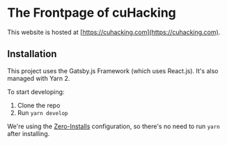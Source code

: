 # The Frontpage of cuHacking

This website is hosted at [https://cuhacking.com](https://cuhacking.com).

## Installation

This project uses the Gatsby.js Framework (which uses React.js). It's also managed with Yarn 2.

To start developing:

1. Clone the repo
2. Run `yarn develop`

We're using the [Zero-Installs](https://next.yarnpkg.com/features/zero-installs) configuration, so there's no need to run `yarn` after installing.
